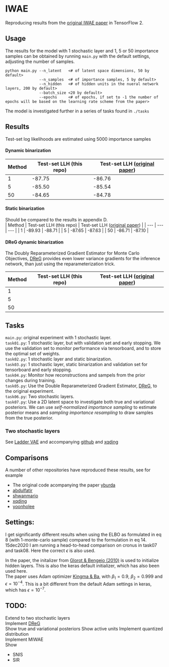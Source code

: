 # IWAE

Reproducing results from the [original IWAE paper](https://arxiv.org/pdf/1509.00519.pdf) in TensorFlow 2. 

## Usage
The results for the model with 1 stochastic layer and 1, 5 or 50 importance samples can be obtained by running `main.py` with the default settings, adjusting the number of samples.
``` 
python main.py --n_latent   <# of latent space dimensions, 50 by default>  
               --n_samples  <# of importance samples, 5 by default>  
               --n_hidden   <# of hidden units in the nueral network layers, 200 by default>  
               --batch_size <20 by default>
               --epochs     <# of epochs, if set to -1 the number of epochs will be based on the learning rate scheme from the paper>
```
The model is investigated further in a series of tasks found in `./tasks`

## Results
Test-set log likelihoods are estimated using 5000 importance samples

#### Dynamic binarization
| Method | Test-set LLH (this repo) | Test-set LLH ([original paper](https://arxiv.org/pdf/1509.00519.pdf)) |
| --- | --- | --- |
| 1 | -87.75 | -86.76 |
| 5 | -85.50 | -85.54 |
| 50 | -84.65 | -84.78 |

#### Static binarization
Should be compared to the results in appendix D.  
| Method | Test-set LLH (this repo) | Test-set LLH ([original paper](https://arxiv.org/pdf/1509.00519.pdf)) |
| --- | --- | --- |
| 1 | -89.93 | -88.71 |
| 5 | -87.65 | -87.63 |
| 50 | -86.71 | -87.10 |  

#### DReG dynamic binarization
The Doubly Reparameterized Gradient Estimator for Monte Carlo Objectives, [DReG](https://arxiv.org/pdf/1810.04152.pdf) provides even lower variance gradients for the inference network, than just using the reparameterization trick. 

| Method | Test-set LLH (this repo) | Test-set LLH ([original paper](https://arxiv.org/pdf/1509.00519.pdf)) |
| --- | --- | --- |
| 1 |  |  |
| 5 |  |  |
| 50 |  |  |

## Tasks
`main.py`: original experiment with 1 stochastic layer.  
`task01.py`: 1 stochastic layer, but with validation set and early stopping.  We use the validation set to monitor performance via tensorboard, and to store the optimal set of weights.  
`task02.py`: 1 stochastic layer and static binarization.  
`task03.py`: 1 stochastic layer, static binarization and validation set for tensorboard and early stopping.  
`task04.py`: Monitor how reconstructions and sampels from the prior changes during training.  
`task05.py`: Use the Double Reparameterized Gradient Estimator, [DReG](https://arxiv.org/pdf/1810.04152.pdf), to the original experiment.  
`task06.py`: Two stochastic layers.  
`task07.py`: Use a 2D latent space to investigate both true and variational posteriors. We can use *self-normalized importance sampling* to estimate posterior means and *sampling importance resampling* to draw samples from the true posterior.  

### Two stochastic layers
See [Ladder VAE](https://arxiv.org/pdf/1602.02282.pdf) and accompanying [github](https://github.com/casperkaae/LVAE) and [xqding](https://github.com/xqding/Importance_Weighted_Autoencoders/blob/master/model/vae_models.py)

## Comparisons
A number of other repositories have reproduced these results, see for example  
- The original code acompanying the paper [yburda](https://github.com/yburda/iwae)  
- [abdulfatir](https://github.com/abdulfatir/IWAE-tensorflow)  
- [shwanmario](https://github.com/ShwanMario/IWAE)  
- [xqding](https://github.com/xqding/Importance_Weighted_Autoencoders)
- [yoonholee](https://github.com/yoonholee/pytorch-vae)

## Settings:  

I get significantly different results when using the ELBO as formulated in eq 8 (with 1-monte-carlo sample) compared to the formulation in eq 14. 15dec2020 I am running a head-to-head comparison on cronus in task07 and task08. Here the correct $\epsilon$ is also used.

In the paper, the initalizer from [Glorot & Bengeio (2010)](http://proceedings.mlr.press/v9/glorot10a/glorot10a.pdf?source=post_page---------------------------) is used to initialize hidden layers. This is also the keras default initializer, which has also been used here.  
The paper uses Adam optimizer [Kingma & Ba](https://arxiv.org/abs/1412.6980), with $\beta_1 = 0.9$, $\beta_2=0.999$ and $\epsilon = 10^{-4}$. This is a bit different from the default Adam settings in keras, which has $\epsilon=10^{-7}$.  

## TODO:
Extend to two stochastic layers  
Implement [DReG](https://arxiv.org/abs/1810.04152)  
Show true and variational posteriors
Show active units
Implement quantized distribution  
Implement MIWAE  
Show
- SNIS
- SIR